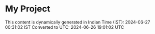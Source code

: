 # My Project

This content is dynamically generated in Indian Time (IST): 2024-06-27 00:31:02 IST
Converted to UTC: 2024-06-26 19:01:02 UTC
